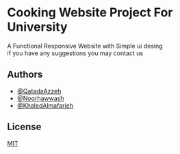 # Cooking Website Project For University

A Functional Responsive Website with Simple ui desing <br/>
if you have any suggestions you may contact us

## Authors

- [@QatadaAzzeh](https://github.com/qlzv)
- [@Noorhawwash](https://github.com/Noorhawwash)
- [@KhaledAlmafarjeh](https://github.com/KhaledAlmafarjeh)

## License

[MIT](https://choosealicense.com/licenses/mit/)
